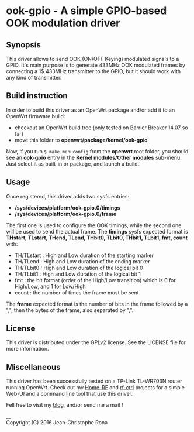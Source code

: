 # ook-gpio - A simple GPIO-based OOK modulation driver


## Synopsis

This driver allows to send OOK (ON/OFF Keying) modulated signals to a GPIO. It's main purpose is to generate 433MHz OOK modulated frames by connecting a 1$ 433MHz transmitter to the GPIO, but it should work with any kind of transmitter.


## Build instruction

In order to build this driver as an OpenWrt package and/or add it to an OpenWrt firmware build:
- checkout an OpenWrt build tree (only tested on Barrier Breaker 14.07 so far)
- move this folder to __openwrt/package/kernel/ook-gpio__

Now, if you run `$ make menuconfig` from the __openwrt__ root folder, you should see an __ook-gpio__ entry in the __Kernel modules/Other modules__ sub-menu.
Just select it as built-in or package, and launch a build.


## Usage

Once registered, this driver adds two sysfs entries:
- __/sys/devices/platform/ook-gpio.0/timings__
- __/sys/devices/platform/ook-gpio.0/frame__

The first one is used to configure the OOK timings, while the second one will be used to send the actual frame.
The __timings__ sysfs expected format is __THstart, TLstart, THend, TLend, THbit0, TLbit0, THbit1, TLbit1, fmt, count__ with:
- TH/TLstart : High and Low duration of the starting marker
- TH/TLend : High and Low duration of the ending marker
- TH/TLbit0 : High and Low duration of the logical bit 0
- TH/TLbit1 : High and Low duration of the logical bit 1
- fmt : the bit format (order of the High/Low transition) which is 0 for High/Low, and 1 for Low/High
- count : the number of times the frame must be sent

The __frame__ expected format is the number of bits in the frame followed by a ",", then the bytes of the frame, also separated by ",".


## License

This driver is distributed under the GPLv2 license. See the LICENSE file for more information.


## Miscellaneous

This driver has been successfully tested on a TP-Link TL-WR703N router running OpenWrt.
Check out my [Home-RF](https://github.com/jcrona/home-rf) and [rf-ctrl](https://github.com/jcrona/rf-ctrl) projects for a simple Web-UI and a command line tool that use this driver.

Fell free to visit my [blog](http://blog.rona.fr), and/or send me a mail !

__  
Copyright (C) 2016 Jean-Christophe Rona

